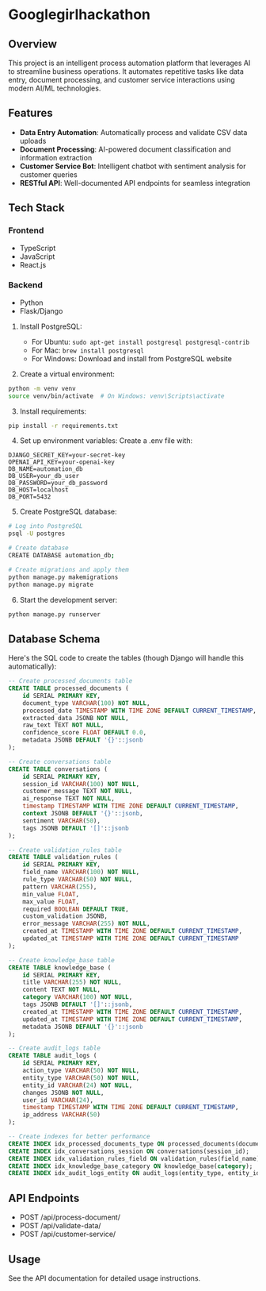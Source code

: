 # Googlegirlhackathon

## Overview
This project is an intelligent process automation platform that leverages AI to streamline business operations. It automates repetitive tasks like data entry, document processing, and customer service interactions using modern AI/ML technologies.

## Features
- **Data Entry Automation**: Automatically process and validate CSV data uploads
- **Document Processing**: AI-powered document classification and information extraction
- **Customer Service Bot**: Intelligent chatbot with sentiment analysis for customer queries
- **RESTful API**: Well-documented API endpoints for seamless integration

## Tech Stack
### Frontend
- TypeScript
- JavaScript
- React.js

### Backend
- Python
- Flask/Django


1. Install PostgreSQL:
   - For Ubuntu: `sudo apt-get install postgresql postgresql-contrib`
   - For Mac: `brew install postgresql`
   - For Windows: Download and install from PostgreSQL website

2. Create a virtual environment:
```bash
python -m venv venv
source venv/bin/activate  # On Windows: venv\Scripts\activate
```

3. Install requirements:
```bash
pip install -r requirements.txt
```

4. Set up environment variables:
Create a .env file with:
```
DJANGO_SECRET_KEY=your-secret-key
OPENAI_API_KEY=your-openai-key
DB_NAME=automation_db
DB_USER=your_db_user
DB_PASSWORD=your_db_password
DB_HOST=localhost
DB_PORT=5432
```

5. Create PostgreSQL database:
```bash
# Log into PostgreSQL
psql -U postgres

# Create database
CREATE DATABASE automation_db;

# Create migrations and apply them
python manage.py makemigrations
python manage.py migrate
```

6. Start the development server:
```bash
python manage.py runserver
```

## Database Schema

Here's the SQL code to create the tables (though Django will handle this automatically):

```sql
-- Create processed_documents table
CREATE TABLE processed_documents (
    id SERIAL PRIMARY KEY,
    document_type VARCHAR(100) NOT NULL,
    processed_date TIMESTAMP WITH TIME ZONE DEFAULT CURRENT_TIMESTAMP,
    extracted_data JSONB NOT NULL,
    raw_text TEXT NOT NULL,
    confidence_score FLOAT DEFAULT 0.0,
    metadata JSONB DEFAULT '{}'::jsonb
);

-- Create conversations table
CREATE TABLE conversations (
    id SERIAL PRIMARY KEY,
    session_id VARCHAR(100) NOT NULL,
    customer_message TEXT NOT NULL,
    ai_response TEXT NOT NULL,
    timestamp TIMESTAMP WITH TIME ZONE DEFAULT CURRENT_TIMESTAMP,
    context JSONB DEFAULT '{}'::jsonb,
    sentiment VARCHAR(50),
    tags JSONB DEFAULT '[]'::jsonb
);

-- Create validation_rules table
CREATE TABLE validation_rules (
    id SERIAL PRIMARY KEY,
    field_name VARCHAR(100) NOT NULL,
    rule_type VARCHAR(50) NOT NULL,
    pattern VARCHAR(255),
    min_value FLOAT,
    max_value FLOAT,
    required BOOLEAN DEFAULT TRUE,
    custom_validation JSONB,
    error_message VARCHAR(255) NOT NULL,
    created_at TIMESTAMP WITH TIME ZONE DEFAULT CURRENT_TIMESTAMP,
    updated_at TIMESTAMP WITH TIME ZONE DEFAULT CURRENT_TIMESTAMP
);

-- Create knowledge_base table
CREATE TABLE knowledge_base (
    id SERIAL PRIMARY KEY,
    title VARCHAR(255) NOT NULL,
    content TEXT NOT NULL,
    category VARCHAR(100) NOT NULL,
    tags JSONB DEFAULT '[]'::jsonb,
    created_at TIMESTAMP WITH TIME ZONE DEFAULT CURRENT_TIMESTAMP,
    updated_at TIMESTAMP WITH TIME ZONE DEFAULT CURRENT_TIMESTAMP,
    metadata JSONB DEFAULT '{}'::jsonb
);

-- Create audit_logs table
CREATE TABLE audit_logs (
    id SERIAL PRIMARY KEY,
    action_type VARCHAR(50) NOT NULL,
    entity_type VARCHAR(50) NOT NULL,
    entity_id VARCHAR(24) NOT NULL,
    changes JSONB NOT NULL,
    user_id VARCHAR(24),
    timestamp TIMESTAMP WITH TIME ZONE DEFAULT CURRENT_TIMESTAMP,
    ip_address VARCHAR(50)
);

-- Create indexes for better performance
CREATE INDEX idx_processed_documents_type ON processed_documents(document_type);
CREATE INDEX idx_conversations_session ON conversations(session_id);
CREATE INDEX idx_validation_rules_field ON validation_rules(field_name);
CREATE INDEX idx_knowledge_base_category ON knowledge_base(category);
CREATE INDEX idx_audit_logs_entity ON audit_logs(entity_type, entity_id);
```

## API Endpoints

- POST /api/process-document/
- POST /api/validate-data/
- POST /api/customer-service/

## Usage

See the API documentation for detailed usage instructions.

